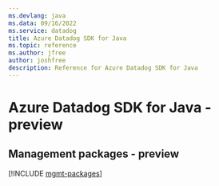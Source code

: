 ```yaml
---
ms.devlang: java
ms.data: 09/16/2022
ms.service: datadog
title: Azure Datadog SDK for Java
ms.topic: reference
ms.author: jfree
author: joshfree
description: Reference for Azure Datadog SDK for Java
---
```

# Azure Datadog SDK for Java - preview

## Management packages - preview
[!INCLUDE [mgmt-packages](datadog-mgmt-index.md)]